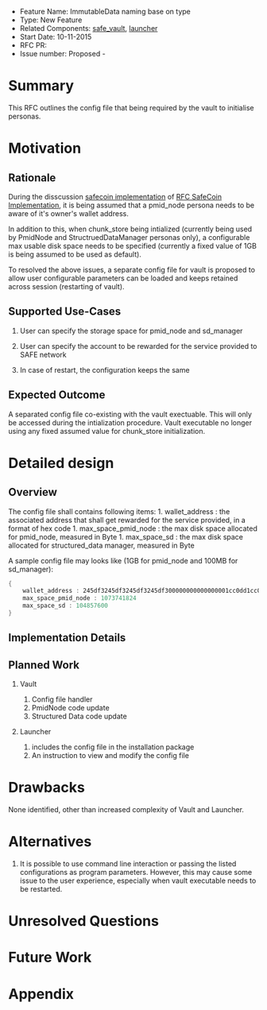 - Feature Name: ImmutableData naming base on type
- Type: New Feature
- Related Components: [safe_vault](https://github.com/maidsafe/safe_vault), [launcher](https://github.com/maidsafe/safe_launcher)
- Start Date: 10-11-2015
- RFC PR:
- Issue number: Proposed -

# Summary

This RFC outlines the config file that being required by the vault to initialise personas.

# Motivation

## Rationale

During the disscussion [safecoin implementation](https://github.com/maidsafe/rfcs/issues/61) of [RFC SafeCoin Implementation](https://github.com/maidsafe/rfcs/blob/master/proposed/0012-safecoin-implementation/0012-safecoin-implementation.md), it is being assumed that a pmid_node persona needs to be aware of it's owner's wallet address.

In addition to this, when chunk_store being intialized (currently being used by PmidNode and StructruedDataManager personas only), a configurable max usable disk space needs to be specified (currently a fixed value of 1GB is being assumed to be used as default). 

To resolved the above issues, a separate config file for vault is proposed to allow user configurable parameters can be loaded and keeps retained across session (restarting of vault).

## Supported Use-Cases

1. User can specify the storage space for pmid_node and sd_manager

1. User can specify the account to be rewarded for the service provided to SAFE network

1. In case of restart, the configuration keeps the same


## Expected Outcome

A separated config file co-existing with the vault exectuable. This will only be accessed during the intialization procedure. Vault executable no longer using any fixed assumed value for chunk_store initialization.

# Detailed design

## Overview

The config file shall contains following items:
	1. wallet_address : the associated address that shall get rewarded for the service provided, in a format of hex code
	1. max_space_pmid_node : the max disk space allocated for pmid_node, measured in Byte
	1. max_space_sd : the max disk space allocated for structured_data manager, measured in Byte

A sample config file may looks like (1GB for pmid_node and 100MB for sd_manager):
```rust
{
	wallet_address : 245df3245df3245df3245df300000000000000001cc0dd1cc0dd1cc0dd1cc0dd
	max_space_pmid_node : 1073741824
	max_space_sd : 104857600
}
```

## Implementation Details


## Planned Work

1. Vault
    1. Config file handler
    1. PmidNode code update
    1. Structured Data code update

1. Launcher
    1. includes the config file in the installation package
    1. An instruction to view and modify the config file



# Drawbacks

None identified, other than increased complexity of Vault and Launcher.

# Alternatives

1. It is possible to use command line interaction or passing the listed configurations as program parameters. However, this may cause some issue to the user experience, especially when vault executable needs to be restarted.


# Unresolved Questions



# Future Work



# Appendix

